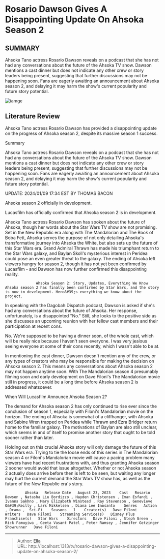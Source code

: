 # Rosario Dawson Gives A Disappointing Update On Ahsoka Season 2


## SUMMARY 



  Ahsoka Tano actress Rosario Dawson reveals on a podcast that she has not had any conversations about the future of the Ahsoka TV show.   Dawson mentions a cast dinner but does not indicate any other crew or story leaders being present, suggesting that further discussions may not be happening soon.   Fans are eagerly awaiting an announcement about Ahsoka season 2, and delaying it may harm the show&#39;s current popularity and future story potential.  

![iamge]()

## Literature Review
Ahsoka Tano actress Rosario Dawson has provided a disappointing update on the progress of Ahsoka season 2, despite its massive season 1 success.


Summary

  Ahsoka Tano actress Rosario Dawson reveals on a podcast that she has not had any conversations about the future of the Ahsoka TV show.   Dawson mentions a cast dinner but does not indicate any other crew or story leaders being present, suggesting that further discussions may not be happening soon.   Fans are eagerly awaiting an announcement about Ahsoka season 2, and delaying it may harm the show&#39;s current popularity and future story potential.  







UPDATE: 2024/01/09 17:34 EST BY THOMAS BACON


Ahsoka season 2 officially in development.


Lucasfilm has officially confirmed that Ahsoka season 2 is in development.







Ahsoka Tano actress Rosario Dawson has spoken about the future of Ahsoka, though her words about the Star Wars TV show are not promising. Set in the New Republic era along with The Mandalorian and The Book of Boba Fett, Ahsoka serves the purpose of not only detailing Ahsoka&#39;s transformative journey into Ahsoka the White, but also sets up the future of this Star Wars era. Grand Admiral Thrawn has made his triumphant return to the Star Wars galaxy, and Baylan Skoll&#39;s mysterious interest in Peridea could pose an even greater threat to the galaxy. The ending of Ahsoka left viewers hungry for season 2, though it has not yet been confirmed by Lucasfilm - and Dawson has now further confirmed this disappointing reality.

                  Ahsoka Season 2: Story, Updates, Everything We Know   Ahsoka season 2 has finally been confirmed by Star Wars, and the story is now in development. Here&#39;s everything we know about the project.    

In speaking with the Dagobah Dispatch podcast, Dawson is asked if she&#39;s had any conversations about the future of Ahsoka. Her response, unfortunately, is a disappointed &#34;No.&#34; Still, she looks to the positive side as she discusses an upcoming reunion with her fellow cast members and their participation at recent cons.





No. We&#39;re supposed to be having a dinner soon, of the whole cast, which will be really nice because I haven&#39;t seen everyone. I was very jealous seeing everyone at some of their cons recently, which I wasn&#39;t able to be at.


In mentioning the cast dinner, Dawson doesn&#39;t mention any of the crew, or any types of creators who may be responsible for making the decision on Ahsoka season 2. This means any conversations about Ahsoka season 2 may not happen anytime soon. With The Mandalorian season 4 presumably filming soon and early development on Dave Filoni&#39;s The Mandalorian movie still in progress, it could be a long time before Ahsoka season 2 is addressed whatsoever.


 When Will Lucasfilm Announce Ahsoka Season 2? 
          

The demand for Ahsoka season 2 has only continued to rise ever since the conclusion of season 1, especially with Filoni&#39;s Mandalorian movie on the horizon. The ending of Ahsoka is somewhat of a cliffhanger, with Ahsoka and Sabine Wren trapped on Peridea while Thrawn and Ezra Bridger return home to the familiar galaxy. The motivations of Baylan are also still unclear, which seems in and of itself to promise another story that ought to be told sooner rather than later.




Holding out on this crucial Ahsoka story will only damage the future of this Star Wars era. Trying to tie the loose ends of this series in The Mandalorian season 4 or Filoni&#39;s Mandalorian movie will cause a pacing problem many viewers have had recent frustrations with, and thus granting Ahsoka season 2 sooner would avoid that issue altogether. Whether or not Ahsoka season 2 actually does arrive before then is left to be seen, but waiting any longer may hurt the current demand the Star Wars TV show has, as well as the future of the New Republic era&#39;s story.

             Ahsoka   Release Date   August 23, 2023    Cast   Rosario Dawson , Natasha Liu Bordizzo , Hayden Christensen , Eman Esfandi , Ivanna Sakhno , Mary Elizabeth Winstead , Ray Stevenson , Genevieve O&#39;Reilly , Lars Mikkelsen , Diana Lee Inosanto    Genres   Action , Drama ,  Sci-Fi    Seasons   1    Creator(s)   Dave Filoni    Writers   Dave Filoni    Streaming Service(s)   Disney Plus    Franchise(s)   Star Wars    Directors   Dave Filoni , Steph Green , Rick Famuyiwa , Geeta Vasant Patel , Peter Ramsey , Jennifer Getzinger    Showrunner   Dave Filoni       



---

> Author: [Ella](https://instagram.hk.cn/)  
> URL: http://localhost:1313/tv/rosario-dawson-gives-a-disappointing-update-on-ahsoka-season-2/  


